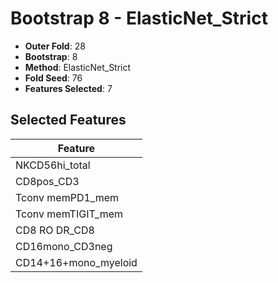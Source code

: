 # Bootstrap 8 - ElasticNet_Strict

- **Outer Fold**: 28
- **Bootstrap**: 8
- **Method**: ElasticNet_Strict
- **Fold Seed**: 76
- **Features Selected**: 7

## Selected Features

| Feature |
|---------|
| NKCD56hi_total |
| CD8pos_CD3 |
| Tconv memPD1_mem |
| Tconv memTIGIT_mem |
| CD8 RO DR_CD8 |
| CD16mono_CD3neg |
| CD14+16+mono_myeloid |
